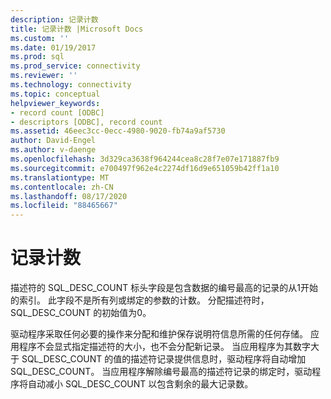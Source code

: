 ```yaml
---
description: 记录计数
title: 记录计数 |Microsoft Docs
ms.custom: ''
ms.date: 01/19/2017
ms.prod: sql
ms.prod_service: connectivity
ms.reviewer: ''
ms.technology: connectivity
ms.topic: conceptual
helpviewer_keywords:
- record count [ODBC]
- descriptors [ODBC], record count
ms.assetid: 46eec3cc-0ecc-4980-9020-fb74a9af5730
author: David-Engel
ms.author: v-daenge
ms.openlocfilehash: 3d329ca3638f964244cea8c28f7e07e171887fb9
ms.sourcegitcommit: e700497f962e4c2274df16d9e651059b42ff1a10
ms.translationtype: MT
ms.contentlocale: zh-CN
ms.lasthandoff: 08/17/2020
ms.locfileid: "88465667"
---
```

# <a name="record-count"></a>记录计数
描述符的 SQL_DESC_COUNT 标头字段是包含数据的编号最高的记录的从1开始的索引。 此字段不是所有列或绑定的参数的计数。 分配描述符时，SQL_DESC_COUNT 的初始值为0。  
  
 驱动程序采取任何必要的操作来分配和维护保存说明符信息所需的任何存储。 应用程序不会显式指定描述符的大小，也不会分配新记录。 当应用程序为其数字大于 SQL_DESC_COUNT 的值的描述符记录提供信息时，驱动程序将自动增加 SQL_DESC_COUNT。 当应用程序解除编号最高的描述符记录的绑定时，驱动程序将自动减小 SQL_DESC_COUNT 以包含剩余的最大记录数。
